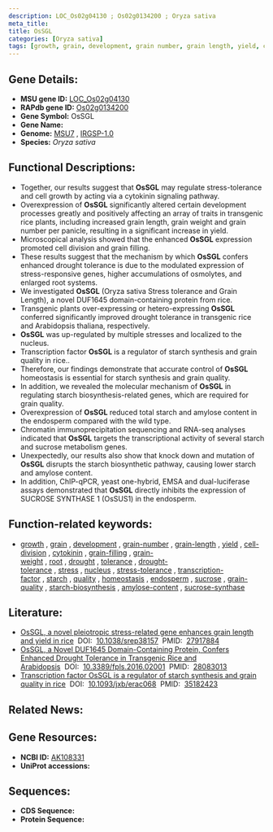 ```yaml
---
description: LOC_Os02g04130 ; Os02g0134200 ; Oryza sativa
meta_title:
title: OsSGL
categories: [Oryza sativa]
tags: [growth, grain, development, grain number, grain length, yield, cell division, cytokinin, grain filling, grain weight, root, drought, tolerance, drought tolerance, stress, nucleus, stress tolerance, transcription factor, starch, quality, homeostasis, endosperm, sucrose, grain quality, starch biosynthesis, amylose content, sucrose synthase]
---
```


## Gene Details:
- **MSU gene ID:** [LOC_Os02g04130](http://rice.uga.edu/cgi-bin/ORF_infopage.cgi?orf=LOC_Os02g04130)  
- **RAPdb gene ID:** [Os02g0134200](https://rapdb.dna.affrc.go.jp/locus/?name=Os02g0134200)  
- **Gene Symbol:** OsSGL
- **Gene Name:**
- **Genome:**  [MSU7](http://rice.uga.edu/)&nbsp;,&nbsp;[IRGSP-1.0](https://rapdb.dna.affrc.go.jp/download/irgsp1.html)
- **Species:** *Oryza sativa*

## Functional Descriptions:
   - Together, our results suggest that **OsSGL** may regulate stress-tolerance and cell growth by acting via a cytokinin signaling pathway.
   - Overexpression of **OsSGL** significantly altered certain development processes greatly and positively affecting an array of traits in transgenic rice plants, including increased grain length, grain weight and grain number per panicle, resulting in a significant increase in yield.
   - Microscopical analysis showed that the enhanced **OsSGL** expression promoted cell division and grain filling.
   - These results suggest that the mechanism by which **OsSGL** confers enhanced drought tolerance is due to the modulated expression of stress-responsive genes, higher accumulations of osmolytes, and enlarged root systems.
   - We investigated **OsSGL** (Oryza sativa Stress tolerance and Grain Length), a novel DUF1645 domain-containing protein from rice.
   - Transgenic plants over-expressing or hetero-expressing **OsSGL** conferred significantly improved drought tolerance in transgenic rice and Arabidopsis thaliana, respectively.
   - **OsSGL** was up-regulated by multiple stresses and localized to the nucleus.
   - Transcription factor **OsSGL** is a regulator of starch synthesis and grain quality in rice..
   - Therefore, our findings demonstrate that accurate control of **OsSGL** homeostasis is essential for starch synthesis and grain quality.
   - In addition, we revealed the molecular mechanism of **OsSGL** in regulating starch biosynthesis-related genes, which are required for grain quality.
   - Overexpression of **OsSGL** reduced total starch and amylose content in the endosperm compared with the wild type.
   - Chromatin immunoprecipitation sequencing and RNA-seq analyses indicated that **OsSGL** targets the transcriptional activity of several starch and sucrose metabolism genes.
   - Unexpectedly, our results also show that knock down and mutation of **OsSGL** disrupts the starch biosynthetic pathway, causing lower starch and amylose content.
   - In addition, ChIP-qPCR, yeast one-hybrid, EMSA and dual-luciferase assays demonstrated that **OsSGL** directly inhibits the expression of SUCROSE SYNTHASE 1 (OsSUS1) in the endosperm.

## Function-related keywords:
   - [growth](/tags/growth/)&nbsp;,&nbsp;[grain](/tags/grain/)&nbsp;,&nbsp;[development](/tags/development/)&nbsp;,&nbsp;[grain-number](/tags/grain-number/)&nbsp;,&nbsp;[grain-length](/tags/grain-length/)&nbsp;,&nbsp;[yield](/tags/yield/)&nbsp;,&nbsp;[cell-division](/tags/cell-division/)&nbsp;,&nbsp;[cytokinin](/tags/cytokinin/)&nbsp;,&nbsp;[grain-filling](/tags/grain-filling/)&nbsp;,&nbsp;[grain-weight](/tags/grain-weight/)&nbsp;,&nbsp;[root](/tags/root/)&nbsp;,&nbsp;[drought](/tags/drought/)&nbsp;,&nbsp;[tolerance](/tags/tolerance/)&nbsp;,&nbsp;[drought-tolerance](/tags/drought-tolerance/)&nbsp;,&nbsp;[stress](/tags/stress/)&nbsp;,&nbsp;[nucleus](/tags/nucleus/)&nbsp;,&nbsp;[stress-tolerance](/tags/stress-tolerance/)&nbsp;,&nbsp;[transcription-factor](/tags/transcription-factor/)&nbsp;,&nbsp;[starch](/tags/starch/)&nbsp;,&nbsp;[quality](/tags/quality/)&nbsp;,&nbsp;[homeostasis](/tags/homeostasis/)&nbsp;,&nbsp;[endosperm](/tags/endosperm/)&nbsp;,&nbsp;[sucrose](/tags/sucrose/)&nbsp;,&nbsp;[grain-quality](/tags/grain-quality/)&nbsp;,&nbsp;[starch-biosynthesis](/tags/starch-biosynthesis/)&nbsp;,&nbsp;[amylose-content](/tags/amylose-content/)&nbsp;,&nbsp;[sucrose-synthase](/tags/sucrose-synthase/)

## Literature:
   - [OsSGL, a novel pleiotropic stress-related gene enhances grain length and yield in rice](https://www.doi.org/10.1038/srep38157)&nbsp;&nbsp;DOI:&nbsp;&nbsp;[10.1038/srep38157](https://www.doi.org/10.1038/srep38157)&nbsp;&nbsp;PMID:&nbsp;&nbsp;[27917884](https://pubmed.ncbi.nlm.nih.gov/27917884/)
   - [OsSGL, a Novel DUF1645 Domain-Containing Protein, Confers Enhanced Drought Tolerance in Transgenic Rice and Arabidopsis](https://www.doi.org/10.3389/fpls.2016.02001)&nbsp;&nbsp;DOI:&nbsp;&nbsp;[10.3389/fpls.2016.02001](https://www.doi.org/10.3389/fpls.2016.02001)&nbsp;&nbsp;PMID:&nbsp;&nbsp;[28083013](https://pubmed.ncbi.nlm.nih.gov/28083013/)
   - [Transcription factor OsSGL is a regulator of starch synthesis and grain quality in rice](https://www.doi.org/10.1093/jxb/erac068)&nbsp;&nbsp;DOI:&nbsp;&nbsp;[10.1093/jxb/erac068](https://www.doi.org/10.1093/jxb/erac068)&nbsp;&nbsp;PMID:&nbsp;&nbsp;[35182423](https://pubmed.ncbi.nlm.nih.gov/35182423/)

## Related News:

## Gene Resources:
- **NCBI ID:**  [AK108331](http://www.ncbi.nlm.nih.gov/nuccore/AK108331)
- **UniProt accessions:** [](https://www.uniprot.org/uniprotkb//entry)

## Sequences:
- **CDS Sequence:**
- **Protein Sequence:**
